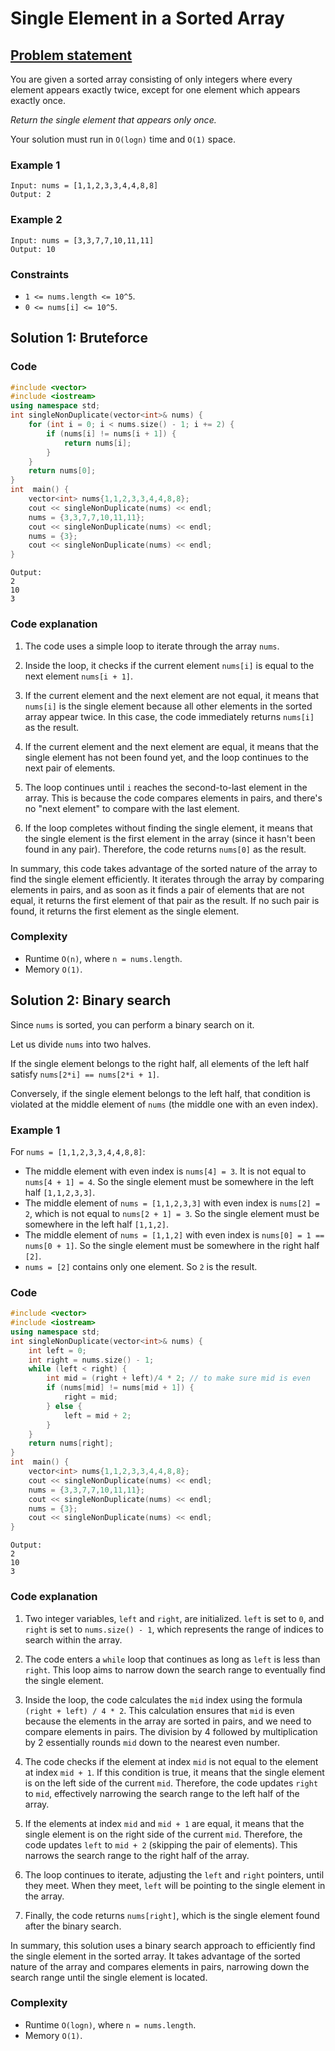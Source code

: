 # Single Element in a Sorted Array

## [Problem statement](https://leetcode.com/problems/single-element-in-a-sorted-array/)

You are given a sorted array consisting of only integers where every element appears exactly twice, except for one element which appears exactly once.

*Return the single element that appears only once.*

Your solution must run in `O(logn)` time and `O(1)` space.


### Example 1
```text
Input: nums = [1,1,2,3,3,4,4,8,8]
Output: 2
```

### Example 2
```text
Input: nums = [3,3,7,7,10,11,11]
Output: 10
```
 
### Constraints
* `1 <= nums.length <= 10^5`.
* `0 <= nums[i] <= 10^5`.

## Solution 1: Bruteforce

### Code
```cpp
#include <vector>
#include <iostream>
using namespace std;
int singleNonDuplicate(vector<int>& nums) {
    for (int i = 0; i < nums.size() - 1; i += 2) {
        if (nums[i] != nums[i + 1]) {
            return nums[i];
        }
    }
    return nums[0];
}
int  main() {
    vector<int> nums{1,1,2,3,3,4,4,8,8};
    cout << singleNonDuplicate(nums) << endl;
    nums = {3,3,7,7,10,11,11};
    cout << singleNonDuplicate(nums) << endl;
    nums = {3};
    cout << singleNonDuplicate(nums) << endl;
}
```
```text
Output:
2
10
3
```

### Code explanation

1. The code uses a simple loop to iterate through the array `nums`.

2. Inside the loop, it checks if the current element `nums[i]` is equal to the next element `nums[i + 1]`.

3. If the current element and the next element are not equal, it means that `nums[i]` is the single element because all other elements in the sorted array appear twice. In this case, the code immediately returns `nums[i]` as the result.

4. If the current element and the next element are equal, it means that the single element has not been found yet, and the loop continues to the next pair of elements.

5. The loop continues until `i` reaches the second-to-last element in the array. This is because the code compares elements in pairs, and there's no "next element" to compare with the last element.

6. If the loop completes without finding the single element, it means that the single element is the first element in the array (since it hasn't been found in any pair). Therefore, the code returns `nums[0]` as the result.

In summary, this code takes advantage of the sorted nature of the array to find the single element efficiently. It iterates through the array by comparing elements in pairs, and as soon as it finds a pair of elements that are not equal, it returns the first element of that pair as the result. If no such pair is found, it returns the first element as the single element. 

### Complexity
* Runtime `O(n)`, where `n = nums.length`.
* Memory `O(1)`.

## Solution 2: Binary search
Since `nums` is sorted, you can perform a binary search on it.

Let us divide `nums` into two halves.

If the single element belongs to the right half, all elements of the left half satisfy `nums[2*i] == nums[2*i + 1]`.

Conversely, if the single element belongs to the left half, that condition is violated at the middle element of `nums` (the middle one with an even index).

### Example 1
For `nums = [1,1,2,3,3,4,4,8,8]`:

- The middle element with even index is `nums[4] = 3`. It is not equal to `nums[4 + 1] = 4`. So the single element must be somewhere in the left half `[1,1,2,3,3]`.
- The middle element of `nums = [1,1,2,3,3]` with even index is `nums[2] = 2`, which is not equal to `nums[2 + 1] = 3`. So the single element must be somewhere in the left half `[1,1,2]`.
- The middle element of `nums = [1,1,2]` with even index is `nums[0] = 1 == nums[0 + 1]`. So the single element must be somewhere in the right half `[2]`.
- `nums = [2]` contains only one element. So `2` is the result.

### Code
```cpp
#include <vector>
#include <iostream>
using namespace std;
int singleNonDuplicate(vector<int>& nums) {
    int left = 0;
    int right = nums.size() - 1;
    while (left < right) {
        int mid = (right + left)/4 * 2; // to make sure mid is even
        if (nums[mid] != nums[mid + 1]) {
            right = mid;
        } else {
            left = mid + 2;
        }
    }
    return nums[right];
}
int  main() {
    vector<int> nums{1,1,2,3,3,4,4,8,8};
    cout << singleNonDuplicate(nums) << endl;
    nums = {3,3,7,7,10,11,11};
    cout << singleNonDuplicate(nums) << endl;
    nums = {3};
    cout << singleNonDuplicate(nums) << endl;
}
```
```text
Output:
2
10
3
```

### Code explanation

1. Two integer variables, `left` and `right`, are initialized. `left` is set to `0`, and `right` is set to `nums.size() - 1`, which represents the range of indices to search within the array.

2. The code enters a `while` loop that continues as long as `left` is less than `right`. This loop aims to narrow down the search range to eventually find the single element.

3. Inside the loop, the code calculates the `mid` index using the formula `(right + left) / 4 * 2`. This calculation ensures that `mid` is even because the elements in the array are sorted in pairs, and we need to compare elements in pairs. The division by 4 followed by multiplication by 2 essentially rounds `mid` down to the nearest even number.

4. The code checks if the element at index `mid` is not equal to the element at index `mid + 1`. If this condition is true, it means that the single element is on the left side of the current `mid`. Therefore, the code updates `right` to `mid`, effectively narrowing the search range to the left half of the array.

5. If the elements at index `mid` and `mid + 1` are equal, it means that the single element is on the right side of the current `mid`. Therefore, the code updates `left` to `mid + 2` (skipping the pair of elements). This narrows the search range to the right half of the array.

6. The loop continues to iterate, adjusting the `left` and `right` pointers, until they meet. When they meet, `left` will be pointing to the single element in the array.

7. Finally, the code returns `nums[right]`, which is the single element found after the binary search.

In summary, this solution uses a binary search approach to efficiently find the single element in the sorted array. It takes advantage of the sorted nature of the array and compares elements in pairs, narrowing down the search range until the single element is located. 

### Complexity
* Runtime `O(logn)`, where `n = nums.length`.
* Memory `O(1)`.
